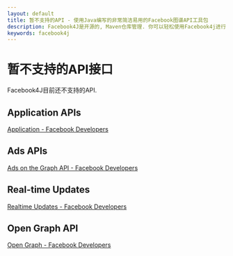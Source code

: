 ```yaml
---
layout: default
title: 暂不支持的API - 使用Java编写的非常简洁易用的Facebook图谱API工具包
description: Facebook4J是开源的, Maven仓库管理. 你可以轻松使用Facebook4j进行Facebook图谱API开发
keywords: facebook4j
---
```

# 暂不支持的API接口
Facebook4J目前还不支持的API.

## Application APIs
[Application - Facebook Developers](https://developers.facebook.com/docs/reference/api/application/)

## Ads APIs
[Ads on the Graph API - Facebook Developers](https://developers.facebook.com/docs/reference/ads-api/)

## Real-time Updates
[Realtime Updates - Facebook Developers](https://developers.facebook.com/docs/reference/api/realtime/)

## Open Graph API
[Open Graph - Facebook Developers](https://developers.facebook.com/docs/opengraph/)

